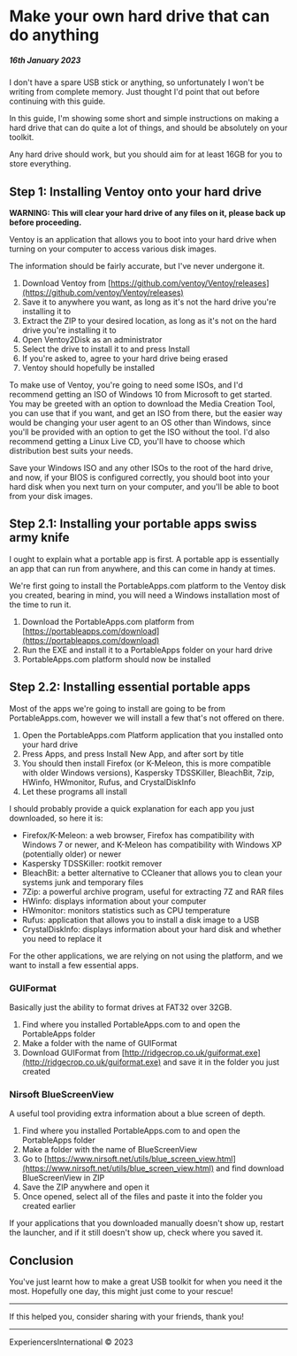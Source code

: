 # Make your own hard drive that can do anything
##### 16th January 2023

I don't have a spare USB stick or anything, so unfortunately I won't be writing from complete memory. Just thought I'd point that out before continuing with this guide.

In this guide, I'm showing some short and simple instructions on making a hard drive that can do quite a lot of things, and should be absolutely on your toolkit.

Any hard drive should work, but you should aim for at least 16GB for you to store everything.

## Step 1: Installing Ventoy onto your hard drive

**WARNING: This will clear your hard drive of any files on it, please back up before proceeding.**

Ventoy is an application that allows you to boot into your hard drive when turning on your computer to access various disk images.

The information should be fairly accurate, but I've never undergone it.

1. Download Ventoy from [https://github.com/ventoy/Ventoy/releases](https://github.com/ventoy/Ventoy/releases)
2. Save it to anywhere you want, as long as it's not the hard drive you're installing it to
3. Extract the ZIP to your desired location, as long as it's not on the hard drive you're installing it to
4. Open Ventoy2Disk as an administrator 
5. Select the drive to install it to and press Install
6. If you're asked to, agree to your hard drive being erased
7. Ventoy should hopefully be installed

To make use of Ventoy, you're going to need some ISOs, and I'd recommend getting an ISO of Windows 10 from Microsoft to get started. You may be greeted with an option to download the Media Creation Tool, you can use that if you want, and get an ISO from there, but the easier way would be changing your user agent to an OS other than Windows, since you'll be provided with an option to get the ISO without the tool. I'd also recommend getting a Linux Live CD, you'll have to choose which distribution best suits your needs.

Save your Windows ISO and any other ISOs to the root of the hard drive, and now, if your BIOS is configured correctly, you should boot into your hard disk when you next turn on your computer, and you'll be able to boot from your disk images.

## Step 2.1: Installing your portable apps swiss army knife

I ought to explain what a portable app is first. A portable app is essentially an app that can run from anywhere, and this can come in handy at times.

We're first going to install the PortableApps.com platform to the Ventoy disk you created, bearing in mind, you will need a Windows installation most of the time to run it.

1. Download the PortableApps.com platform from [https://portableapps.com/download](https://portableapps.com/download)
2. Run the EXE and install it to a PortableApps folder on your hard drive
3. PortableApps.com platform should now be installed

## Step 2.2: Installing essential portable apps

Most of the apps we're going to install are going to be from PortableApps.com, however we will install a few that's not offered on there.

1. Open the PortableApps.com Platform application that you installed onto your hard drive
2. Press Apps, and press Install New App, and after sort by title
3. You should then install Firefox (or K-Meleon, this is more compatible with older Windows versions), Kaspersky TDSSKiller, BleachBit, 7zip, HWinfo, HWmonitor, Rufus, and CrystalDiskInfo
4. Let these programs all install

I should probably provide a quick explanation for each app you just downloaded, so here it is:

- Firefox/K-Meleon: a web browser, Firefox has compatibility with Windows 7 or newer, and K-Meleon has compatibility with Windows XP (potentially older) or newer
- Kaspersky TDSSKiller: rootkit remover
- BleachBit: a better alternative to CCleaner that allows you to clean your systems junk and temporary files
- 7Zip: a powerful archive program, useful for extracting 7Z and RAR files
- HWinfo: displays information about your computer
- HWmonitor: monitors statistics such as CPU temperature
- Rufus: application that allows you to install a disk image to a USB
- CrystalDiskInfo: displays information about your hard disk and whether you need to replace it

For the other applications, we are relying on not using the platform, and we want to install a few essential apps.

### GUIFormat

Basically just the ability to format drives at FAT32 over 32GB.

1. Find where you installed PortableApps.com to and open the PortableApps folder
2. Make a folder with the name of GUIFormat
3. Download GUIFormat from [http://ridgecrop.co.uk/guiformat.exe](http://ridgecrop.co.uk/guiformat.exe) and save it in the folder you just created

### Nirsoft BlueScreenView

A useful tool providing extra information about a blue screen of depth.

1. Find where you installed PortableApps.com to and open the PortableApps folder
2. Make a folder with the name of BlueScreenView
3. Go to [https://www.nirsoft.net/utils/blue_screen_view.html](https://www.nirsoft.net/utils/blue_screen_view.html) and find download BlueScreenView in ZIP
4. Save the ZIP anywhere and open it
5. Once opened, select all of the files and paste it into the folder you created earlier

If your applications that you downloaded manually doesn't show up, restart the launcher, and if it still doesn't show up, check where you saved it.

## Conclusion

You've just learnt how to make a great USB toolkit for when you need it the most. Hopefully one day, this might just come to your rescue!

---

If this helped you, consider sharing with your friends, thank you!

---

ExperiencersInternational © 2023
